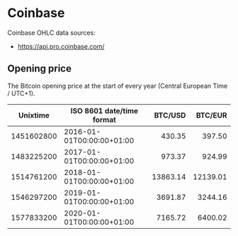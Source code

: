 # Coinbase
Coinbase OHLC data sources:
- https://api.pro.coinbase.com/

## Opening price
The Bitcoin opening price at the start of every year (Central European Time / UTC+1).

| Unixtime   | ISO 8601 date/time format | BTC/USD   | BTC/EUR   |
|------------|---------------------------|----------:|----------:|
| 1451602800 | 2016-01-01T00:00:00+01:00 |    430.35 |    397.50 |
| 1483225200 | 2017-01-01T00:00:00+01:00 |    973.37 |    924.99 |
| 1514761200 | 2018-01-01T00:00:00+01:00 |  13863.14 |  12139.01 |
| 1546297200 | 2019-01-01T00:00:00+01:00 |   3691.87 |   3244.16 |
| 1577833200 | 2020-01-01T00:00:00+01:00 |   7165.72 |   6400.02 |

